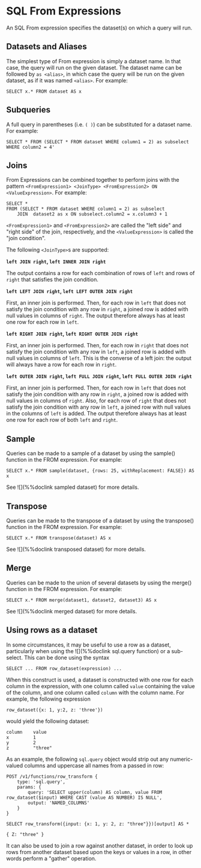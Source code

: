 # SQL From Expressions

An SQL From expression specifies the dataset(s) on which a query will run.

## Datasets and Aliases

The simplest type of From expression is simply a dataset name.  In that
case, the query will run on the given dataset. The dataset name can be followed by `as <alias>`, in which case the query will be run on the given dataset, as if it was named `<alias>`. For example:

```
SELECT x.* FROM dataset AS x
```

## Subqueries

A full query in parentheses (i.e. `( )`) can be substituted for a dataset name. For example:

```
SELECT * FROM (SELECT * FROM dataset WHERE column1 = 2) as subselect WHERE column2 = 4'
```

## Joins

From Expressions can be combined together to perform joins with the pattern `<FromExpression1> <JoinType> <FromExpression2> ON <ValueExpression>`. For example:

```
SELECT * 
FROM (SELECT * FROM dataset WHERE column1 = 2) as subselect 
    JOIN  dataset2 as x ON subselect.column2 = x.column3 + 1

```

`<FromExpression1>` and `<FromExpression2>` are called the "left side" and "right side" of the join, respectively, and the `<ValueExpression>` is called the "join condition".

The following `<JoinType>`s are supported:

**`left JOIN right`, `left INNER JOIN right`**

The output contains a row for each combination of rows of `left` and rows of `right` that satisfies the join condition.

**`left LEFT JOIN right`, `left LEFT OUTER JOIN right`**

First, an inner join is performed. Then, for each row in `left` that does not satisfy the join condition with any row in `right`, a joined row is added with null values in columns of `right`. The output therefore always has at least one row for each row in `left`.

**`left RIGHT JOIN right`, `left RIGHT OUTER JOIN right`**

First, an inner join is performed. Then, for each row in `right` that does not satisfy the join condition with any row in `left`, a joined row is added with null values in columns of `left`. This is the converse of a left join: the output will always have a row for each row in `right`.

**`left OUTER JOIN right`, `left FULL JOIN right`, `left FULL OUTER JOIN right`**

First, an inner join is performed. Then, for each row in `left` that does not satisfy the join condition with any row in `right`, a joined row is added with null values in columns of `right`. Also, for each row of `right` that does not satisfy the join condition with any row in `left`, a joined row with null values in the columns of `left` is added. The output therefore always has at least one row for each row of both `left` and `right`.

## Sample

Queries can be made to a sample of a dataset by using the sample() function in the FROM expression. For example:

```
SELECT x.* FROM sample(dataset, {rows: 25, withReplacement: FALSE}) AS x
```

See ![](%%doclink sampled dataset) for more details.

## Transpose 
Queries can be made to the transpose of a dataset by using the transpose() function in the FROM expression. For example:

```
SELECT x.* FROM transpose(dataset) AS x
```

See ![](%%doclink transposed dataset) for more details.

## Merge

Queries can be made to the union of several datasets by using the merge() function in the FROM expression. For example:

```
SELECT x.* FROM merge(dataset1, dataset2, dataset3) AS x
```

See ![](%%doclink merged dataset) for more details.

## Using rows as a dataset

In some circumstances, it may be useful to use a row as a dataset,
particularly when using the ![](%%doclink sql.query function) or a
sub-select.  This can be done using the syntax

```
SELECT ... FROM row_dataset(expression) ...
```

When this construct is used, a dataset is constructed with one row
for each column in the expression, with one column called `value`
containing the value of the column, and one column called `column`
with the column name.  For example, the following expression

```
row_dataset({x: 1, y:2, z: 'three'})
```

would yield the following dataset:

```
column    value
x         1
y         2
z         "three"
```

As an example, the following `sql.query` object would strip
out any numeric-valued columns and uppercase all names from a
passed in row:

```
POST /v1/functions/row_transform {
    type: 'sql.query',
    params: {
        query: 'SELECT upper(column) AS column, value FROM row_dataset($input) WHERE CAST (value AS NUMBER) IS NULL',
        output: 'NAMED_COLUMNS'
    }
}

SELECT row_transform({input: {x: 1, y: 2, z: "three"}})[output] AS *

{ Z: "three" }
```

It can also be used to join a row against another dataset, in order to
look up rows from another dataset based upon the keys or values in a row,
in other words perform a "gather" operation.
